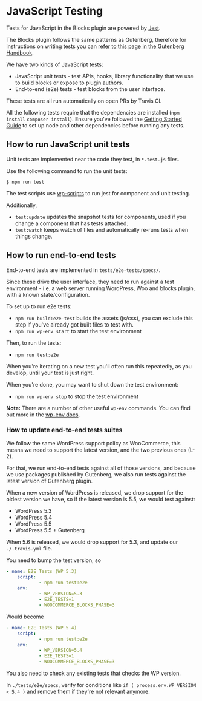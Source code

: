 # JavaScript Testing

Tests for JavaScript in the Blocks plugin are powered by [Jest](https://jestjs.io/).

The Blocks plugin follows the same patterns as Gutenberg, therefore for instructions on writing tests you can [refer to this page in the Gutenberg Handbook](https://developer.wordpress.org/block-editor/contributors/develop/testing-overview/).

We have two kinds of JavaScript tests:

- JavaScript unit tests - test APIs, hooks, library functionality that we use to build blocks or expose to plugin authors.
- End-to-end (e2e) tests - test blocks from the user interface.

These tests are all run automatically on open PRs by Travis CI.

All the following tests require that the dependencies are installed (`npm install` `composer install`). Ensure you've followed the [Getting Started Guide](getting-started.md) to set up node and other dependencies before running any tests.

## How to run JavaScript unit tests

Unit tests are implemented near the code they test, in `*.test.js` files.

Use the following command to run the unit tests:

```
$ npm run test
```

The test scripts use [wp-scripts](https://github.com/WordPress/gutenberg/tree/master/packages/scripts) to run jest for component and unit testing.

Additionally,

-   `test:update` updates the snapshot tests for components, used if you change a component that has tests attached.
-   `test:watch` keeps watch of files and automatically re-runs tests when things change.

## How to run end-to-end tests

End-to-end tests are implemented in `tests/e2e-tests/specs/`.

Since these drive the user interface, they need to run against a test environment - i.e. a web server running WordPress, Woo and blocks plugin, with a known state/configuration.

To set up to run e2e tests:

- `npm run build:e2e-test` builds the assets (js/css), you can exclude this step if you've already got built files to test with.
- `npm run wp-env start` to start the test environment

Then, to run the tests:

- `npm run test:e2e`

When you're iterating on a new test you'll often run this repeatedly, as you develop, until your test is just right.

When you're done, you may want to shut down the test environment:

- `npm run wp-env stop` to stop the test environment

**Note:** There are a number of other useful `wp-env` commands. You can find out more in the [wp-env docs](https://github.com/WordPress/gutenberg/blob/master/packages/env/README.md).

### How to update end-to-end tests suites

We follow the same WordPress support policy as WooCommerce, this means we need to support the latest version, and the two previous ones (L-2).

For that, we run end-to-end tests against all of those versions, and because we use packages published by Gutenberg, we also run tests against the latest version of Gutenberg plugin.

When a new version of WordPress is released, we drop support for the oldest version we have, so if the latest version is 5.5, we would test against:

- WordPress 5.3
- WordPress 5.4
- WordPress 5.5
- WordPress 5.5 + Gutenberg

When 5.6 is released, we would drop support for 5.3, and update our `./.travis.yml` file.

You need to bump the test version, so

```yml
- name: E2E Tests (WP 5.3)
	script:
			- npm run test:e2e
	env:
			- WP_VERSION=5.3
			- E2E_TESTS=1
			- WOOCOMMERCE_BLOCKS_PHASE=3
```

Would become

```yml
- name: E2E Tests (WP 5.4)
	script:
			- npm run test:e2e
	env:
			- WP_VERSION=5.4
			- E2E_TESTS=1
			- WOOCOMMERCE_BLOCKS_PHASE=3
```

You also need to check any existing tests that checks the WP version.

In `./tests/e2e/specs`, verify for conditions like `if ( process.env.WP_VERSION < 5.4 )` and remove them if they're not relevant anymore.